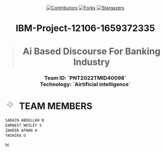 <div align="center">

[![Contributors][contributors-shield]][contributors-url]
[![Forks][forks-shield]][forks-url]
[![Stargazers][stars-shield]][stars-url]

                   
# IBM-Project-12106-1659372335
  </div> 
  
  <div align="center">
  
 ># **Ai Based Discourse For Banking Industry**      
</div>
<H3 align="center">Team ID: `PNT2022TMID40098` <BR>
Technology: `Airtificial intelligence`</H3>

# **<img src="https://github.com/sadain/My-assets/blob/main/teamwork%20hands%20graphic.png" width="30px" height="30px" alt="Teams"></img>&nbsp; TEAM MEMBERS**


```
SADAIN ABDULLAH N
EARNEST WESLEY S
ZAHEEB AFNAN A
YASHIKA U     
```

hi

[contributors-shield]: https://img.shields.io/github/contributors/IBM-EPBL/IBM-Project-12106-1659372335.svg?style=for-the-badge
[contributors-url]:https://github.com/IBM-EPBL/IBM-Project-12106-1659372335/graphs/contributors
[forks-shield]: https://img.shields.io/github/forks/IBM-EPBL/IBM-Project-12106-1659372335.svg?style=for-the-badge
[forks-url]:https://github.com/IBM-EPBL/IBM-Project-12106-1659372335/network/members
[stars-shield]: https://img.shields.io/github/stars/IBM-EPBL/IBM-Project-12106-1659372335.svg?style=for-the-badge
[stars-url]:https://github.com/IBM-EPBL/IBM-Project-35221-1660282887/stargazers